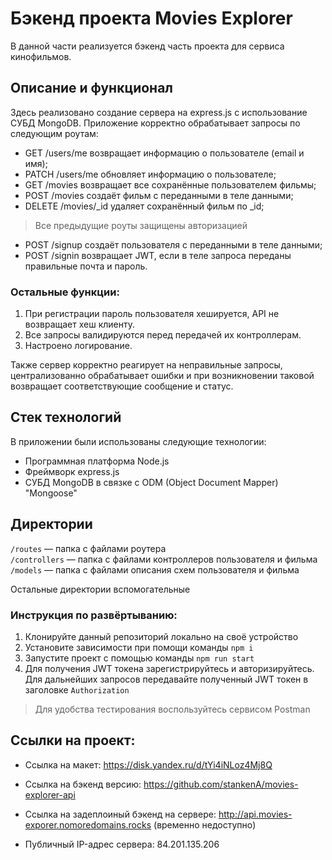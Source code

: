 # Бэкенд проекта Movies Explorer

В данной части реализуется бэкенд часть проекта для сервиса кинофильмов. 

## Описание и функционал 

Здесь реализовано создание сервера на express.js с использование СУБД MongoDB. 
Приложение корректно обрабатывает запросы по следующим роутам: 
- GET /users/me возвращает информацию о пользователе (email и имя);
- PATCH /users/me обновляет информацию о пользователе;
- GET /movies возвращает все сохранённые пользователем фильмы;
- POST /movies создаёт фильм с переданными в теле данными;
- DELETE /movies/_id удаляет сохранённый фильм по _id;
> Все предыдущие роуты защищены авторизацией
- POST /signup создаёт пользователя с переданными в теле данными;
- POST /signin возвращает JWT, если в теле запроса переданы правильные почта и пароль.

### Остальные функции:
1. При регистрации пароль пользователя хешируется, API не возвращает хеш клиенту.
2. Все запросы валидируются перед передачей их контроллерам.
3. Настроено логирование.

Также сервер корректно реагирует на неправильные запросы, централизованно обрабатывает ошибки и при возникновении таковой возвращает соответствующие сообщение и статус.

## Стек технологий 

В приложении были использованы следующие технологии: 
- Программная платформа Node.js
- Фреймворк express.js 
- СУБД MongoDB в связке с ODM (Object Document Mapper) "Mongoose"

## Директории

`/routes` — папка с файлами роутера  
`/controllers` — папка с файлами контроллеров пользователя и фильма   
`/models` — папка с файлами описания схем пользователя и фильма  

Остальные директории вспомогательные

### Инструкция по развёртыванию: 

1. Клонируйте данный репозиторий локально на своё устройство
2. Установите зависимости при помощи команды `npm i`
3. Запустите проект с помощью команды `npm run start`
4. Для получения JWT токена зарегистрируйтесь и авторизируйтесь. Для дальнейших запросов передавайте полученный JWT токен в заголовке `Authorization`

> Для удобства тестирования воспользуйтесь сервисом Postman

## Ссылки на проект:

- Ссылка на макет: https://disk.yandex.ru/d/tYi4iNLoz4Mj8Q
- Ссылка на бэкенд версию: https://github.com/stankenA/movies-explorer-api

- Ссылка на задеплоиный бэкенд на сервере: http://api.movies-exporer.nomoredomains.rocks (временно недоступно)
- Публичный IP-адрес сервера: 84.201.135.206
